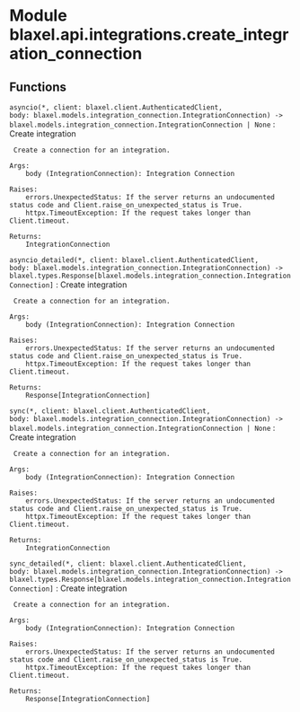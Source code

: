Module blaxel.api.integrations.create_integration_connection
============================================================

Functions
---------

`asyncio(*, client: blaxel.client.AuthenticatedClient, body: blaxel.models.integration_connection.IntegrationConnection) ‑> blaxel.models.integration_connection.IntegrationConnection | None`
:   Create integration
    
     Create a connection for an integration.
    
    Args:
        body (IntegrationConnection): Integration Connection
    
    Raises:
        errors.UnexpectedStatus: If the server returns an undocumented status code and Client.raise_on_unexpected_status is True.
        httpx.TimeoutException: If the request takes longer than Client.timeout.
    
    Returns:
        IntegrationConnection

`asyncio_detailed(*, client: blaxel.client.AuthenticatedClient, body: blaxel.models.integration_connection.IntegrationConnection) ‑> blaxel.types.Response[blaxel.models.integration_connection.IntegrationConnection]`
:   Create integration
    
     Create a connection for an integration.
    
    Args:
        body (IntegrationConnection): Integration Connection
    
    Raises:
        errors.UnexpectedStatus: If the server returns an undocumented status code and Client.raise_on_unexpected_status is True.
        httpx.TimeoutException: If the request takes longer than Client.timeout.
    
    Returns:
        Response[IntegrationConnection]

`sync(*, client: blaxel.client.AuthenticatedClient, body: blaxel.models.integration_connection.IntegrationConnection) ‑> blaxel.models.integration_connection.IntegrationConnection | None`
:   Create integration
    
     Create a connection for an integration.
    
    Args:
        body (IntegrationConnection): Integration Connection
    
    Raises:
        errors.UnexpectedStatus: If the server returns an undocumented status code and Client.raise_on_unexpected_status is True.
        httpx.TimeoutException: If the request takes longer than Client.timeout.
    
    Returns:
        IntegrationConnection

`sync_detailed(*, client: blaxel.client.AuthenticatedClient, body: blaxel.models.integration_connection.IntegrationConnection) ‑> blaxel.types.Response[blaxel.models.integration_connection.IntegrationConnection]`
:   Create integration
    
     Create a connection for an integration.
    
    Args:
        body (IntegrationConnection): Integration Connection
    
    Raises:
        errors.UnexpectedStatus: If the server returns an undocumented status code and Client.raise_on_unexpected_status is True.
        httpx.TimeoutException: If the request takes longer than Client.timeout.
    
    Returns:
        Response[IntegrationConnection]